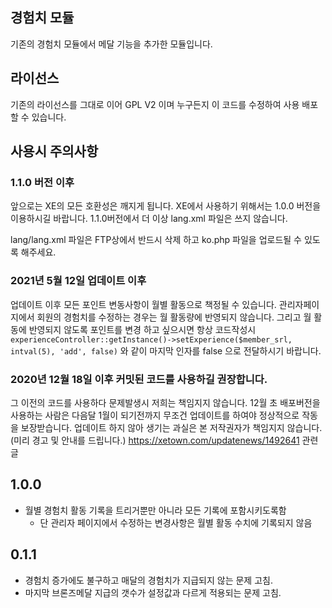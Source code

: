 ## 경험치 모듈

기존의 경험치 모듈에서 메달 기능을 추가한 모듈입니다.

## 라이선스

기존의 라이선스를 그대로 이어 GPL V2 이며 누구든지 이 코드를 수정하여 사용 배포 할 수 있습니다.

## 사용시 주의사항

### 1.1.0 버전 이후
앞으로는 XE의 모든 호환성은 깨지게 됩니다.
XE에서 사용하기 위해서는 1.0.0 버전을 이용하시길 바랍니다.
1.1.0버전에서 더 이상 lang.xml 파일은 쓰지 않습니다.

lang/lang.xml 파일은 FTP상에서 반드시 삭제 하고 ko.php 파일을 업로드될 수 있도록 해주세요.

### 2021년 5월 12일 업데이트 이후

업데이트 이후 모든 포인트 변동사항이 월별 활동으로 책정될 수 있습니다.
관리자페이지에서 회원의 경험치를 수정하는 경우는 월 활동량에 반영되지 않습니다.
그리고 월 활동에 반영되지 않도록 포인트를 변경 하고 싶으시면 항상 코드작성시 `experienceController::getInstance()->setExperience($member_srl, intval(5), 'add', false)` 와 같이 마지막 인자를 false 으로 전달하시기 바랍니다.

### 2020년 12월 18일 이후 커밋된 코드를 사용하길 권장합니다.

그 이전의 코드를 사용하다 문제발생시 저희는 책임지지 않습니다.
12월 초 배포버전을 사용하는 사람은 다음달 1월이 되기전까지 무조건 업데이트를 하여야 정상적으로 작동을 보장받습니다. 업데이트 하지 않아 생기는 과실은 본 저작권자가 책임지지 않습니다. (미리 경고 및 안내를 드립니다.)
https://xetown.com/updatenews/1492641 관련 글

## 1.0.0
* 월별 경험치 활동 기록을 트리거뿐만 아니라 모든 기록에 포함시키도록함
	* 단 관리자 페이지에서 수정하는 변경사항은 월별 활동 수치에 기록되지 않음

## 0.1.1
* 경험치 증가에도 불구하고 매달의 경험치가 지급되지 않는 문제 고침.
* 마지막 브론즈메달 지급의 갯수가 설정값과 다르게 적용되는 문제 고침.
